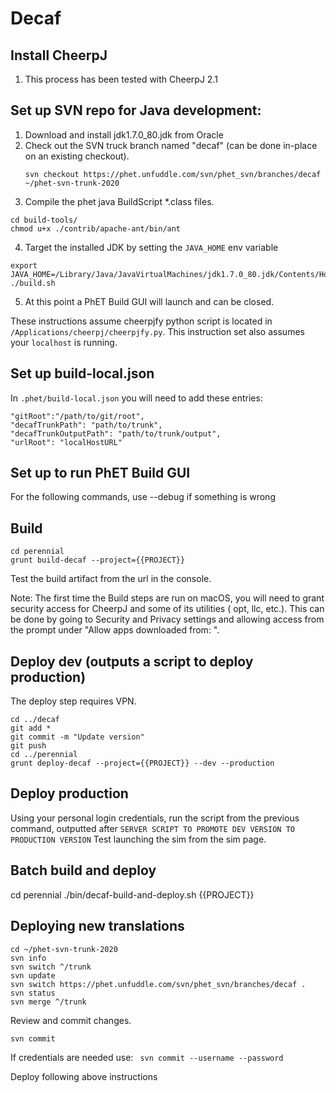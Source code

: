 # Decaf

## Install CheerpJ

1. This process has been tested with CheerpJ 2.1

## Set up SVN repo for Java development:

1. Download and install jdk1.7.0_80.jdk from Oracle
2. Check out the SVN truck branch named "decaf" (can be done in-place on an existing checkout).
    ```
    svn checkout https://phet.unfuddle.com/svn/phet_svn/branches/decaf ~/phet-svn-trunk-2020
    ```
3. Compile the phet java BuildScript *.class files.

```
cd build-tools/
chmod u+x ./contrib/apache-ant/bin/ant
```

4. Target the installed JDK by setting the `JAVA_HOME` env variable

```
export JAVA_HOME=/Library/Java/JavaVirtualMachines/jdk1.7.0_80.jdk/Contents/Home/
./build.sh
```

5. At this point a PhET Build GUI will launch and can be closed.

These instructions assume cheerpjfy python script is located in `/Applications/cheerpj/cheerpjfy.py`. This instruction
set also assumes your `localhost` is running.

## Set up build-local.json

In `.phet/build-local.json` you will need to add these entries:

```
"gitRoot":"/path/to/git/root",
"decafTrunkPath": "path/to/trunk",
"decafTrunkOutputPath": "path/to/trunk/output",
"urlRoot": "localHostURL"
```

## Set up to run PhET Build GUI

For the following commands, use --debug if something is wrong

## Build

```
cd perennial
grunt build-decaf --project={{PROJECT}}
```

Test the build artifact from the url in the console.

Note: The first time the Build steps are run on macOS, you will need to grant security access for CheerpJ and some of
its utilities ( opt, llc, etc.). This can be done by going to Security and Privacy settings and allowing access from the
prompt under "Allow apps downloaded from: ".

## Deploy dev (outputs a script to deploy production)

The deploy step requires VPN.

```
cd ../decaf
git add *
git commit -m "Update version"
git push
cd ../perennial
grunt deploy-decaf --project={{PROJECT}} --dev --production
```

## Deploy production

Using your personal login credentials, run the script from the previous command, outputted
after `SERVER SCRIPT TO PROMOTE DEV VERSION TO PRODUCTION VERSION`
Test launching the sim from the sim page.

## Batch build and deploy

cd perennial ./bin/decaf-build-and-deploy.sh {{PROJECT}}

## Deploying new translations

```
cd ~/phet-svn-trunk-2020
svn info
svn switch ^/trunk
svn update
svn switch https://phet.unfuddle.com/svn/phet_svn/branches/decaf .
svn status
svn merge ^/trunk
```

Review and commit changes.

```
svn commit
```

If credentials are needed use: ``` svn commit --username --password```

Deploy following above instructions
